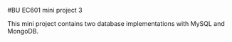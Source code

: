 #BU EC601 mini project 3

This mini project contains two database implementations with MySQL and MongoDB.
